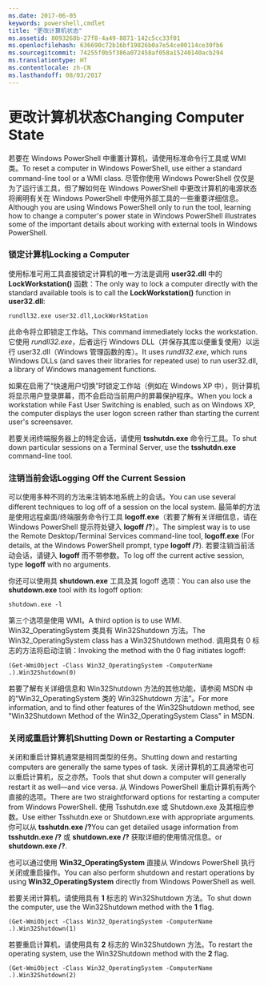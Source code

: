 ```yaml
---
ms.date: 2017-06-05
keywords: powershell,cmdlet
title: "更改计算机状态"
ms.assetid: 8093268b-27f8-4a49-8871-142c5cc33f01
ms.openlocfilehash: 636690c72b16bf19826b0a7e54ce00114ce30fb6
ms.sourcegitcommit: 74255f0b5f386a072458af058a15240140acb294
ms.translationtype: HT
ms.contentlocale: zh-CN
ms.lasthandoff: 08/03/2017
---
```

# <a name="changing-computer-state"></a><span data-ttu-id="81808-103">更改计算机状态</span><span class="sxs-lookup"><span data-stu-id="81808-103">Changing Computer State</span></span>
<span data-ttu-id="81808-104">若要在 Windows PowerShell 中重置计算机，请使用标准命令行工具或 WMI 类。</span><span class="sxs-lookup"><span data-stu-id="81808-104">To reset a computer in Windows PowerShell, use either a standard command-line tool or a WMI class.</span></span> <span data-ttu-id="81808-105">尽管你使用 Windows PowerShell 仅仅是为了运行该工具，但了解如何在 Windows PowerShell 中更改计算机的电源状态将阐明有关在 Windows PowerShell 中使用外部工具的一些重要详细信息。</span><span class="sxs-lookup"><span data-stu-id="81808-105">Although you are using Windows PowerShell only to run the tool, learning how to change a computer's power state in Windows PowerShell illustrates some of the important details about working with external tools in Windows PowerShell.</span></span>

### <a name="locking-a-computer"></a><span data-ttu-id="81808-106">锁定计算机</span><span class="sxs-lookup"><span data-stu-id="81808-106">Locking a Computer</span></span>
<span data-ttu-id="81808-107">使用标准可用工具直接锁定计算机的唯一方法是调用 **user32.dll** 中的 **LockWorkstation()** 函数：</span><span class="sxs-lookup"><span data-stu-id="81808-107">The only way to lock a computer directly with the standard available tools is to call the **LockWorkstation()** function in **user32.dll**:</span></span>

```
rundll32.exe user32.dll,LockWorkStation
```

<span data-ttu-id="81808-108">此命令将立即锁定工作站。</span><span class="sxs-lookup"><span data-stu-id="81808-108">This command immediately locks the workstation.</span></span> <span data-ttu-id="81808-109">它使用 *rundll32.exe*，后者运行 Windows DLL（并保存其库以便重复使用）以运行 user32.dll（Windows 管理函数的库）。</span><span class="sxs-lookup"><span data-stu-id="81808-109">It uses *rundll32.exe*, which runs Windows DLLs (and saves their libraries for repeated use) to run user32.dll, a library of Windows management functions.</span></span>

<span data-ttu-id="81808-110">如果在启用了“快速用户切换”时锁定工作站（例如在 Windows XP 中），则计算机将显示用户登录屏幕，而不会启动当前用户的屏幕保护程序。</span><span class="sxs-lookup"><span data-stu-id="81808-110">When you lock a workstation while Fast User Switching is enabled, such as on Windows XP, the computer displays the user logon screen rather than starting the current user's screensaver.</span></span>

<span data-ttu-id="81808-111">若要关闭终端服务器上的特定会话，请使用 **tsshutdn.exe** 命令行工具。</span><span class="sxs-lookup"><span data-stu-id="81808-111">To shut down particular sessions on a Terminal Server, use the **tsshutdn.exe** command-line tool.</span></span>

### <a name="logging-off-the-current-session"></a><span data-ttu-id="81808-112">注销当前会话</span><span class="sxs-lookup"><span data-stu-id="81808-112">Logging Off the Current Session</span></span>
<span data-ttu-id="81808-113">可以使用多种不同的方法来注销本地系统上的会话。</span><span class="sxs-lookup"><span data-stu-id="81808-113">You can use several different techniques to log off of a session on the local system.</span></span> <span data-ttu-id="81808-114">最简单的方法是使用远程桌面/终端服务命令行工具 **logoff.exe**（若要了解有关详细信息，请在 Windows PowerShell 提示符处键入 **logoff /?**）。</span><span class="sxs-lookup"><span data-stu-id="81808-114">The simplest way is to use the Remote Desktop/Terminal Services command-line tool, **logoff.exe** (For details, at the Windows PowerShell prompt, type **logoff /?**).</span></span> <span data-ttu-id="81808-115">若要注销当前活动会话，请键入 **logoff** 而不带参数。</span><span class="sxs-lookup"><span data-stu-id="81808-115">To log off the current active session, type **logoff** with no arguments.</span></span>

<span data-ttu-id="81808-116">你还可以使用具 **shutdown.exe** 工具及其 logoff 选项：</span><span class="sxs-lookup"><span data-stu-id="81808-116">You can also use the **shutdown.exe** tool with its logoff option:</span></span>

```
shutdown.exe -l
```

<span data-ttu-id="81808-117">第三个选项是使用 WMI。</span><span class="sxs-lookup"><span data-stu-id="81808-117">A third option is to use WMI.</span></span> <span data-ttu-id="81808-118">Win32_OperatingSystem 类具有 Win32Shutdown 方法。</span><span class="sxs-lookup"><span data-stu-id="81808-118">The Win32_OperatingSystem class has a Win32Shutdown method.</span></span> <span data-ttu-id="81808-119">调用具有 0 标志的方法将启动注销：</span><span class="sxs-lookup"><span data-stu-id="81808-119">Invoking the method with the 0 flag initiates logoff:</span></span>

```
(Get-WmiObject -Class Win32_OperatingSystem -ComputerName .).Win32Shutdown(0)
```

<span data-ttu-id="81808-120">若要了解有关详细信息和 Win32Shutdown 方法的其他功能，请参阅 MSDN 中的“Win32_OperatingSystem 类的 Win32Shutdown 方法”。</span><span class="sxs-lookup"><span data-stu-id="81808-120">For more information, and to find other features of the Win32Shutdown method, see "Win32Shutdown Method of the Win32_OperatingSystem Class" in MSDN.</span></span>

### <a name="shutting-down-or-restarting-a-computer"></a><span data-ttu-id="81808-121">关闭或重启计算机</span><span class="sxs-lookup"><span data-stu-id="81808-121">Shutting Down or Restarting a Computer</span></span>
<span data-ttu-id="81808-122">关闭和重启计算机通常是相同类型的任务。</span><span class="sxs-lookup"><span data-stu-id="81808-122">Shutting down and restarting computers are generally the same types of task.</span></span> <span data-ttu-id="81808-123">关闭计算机的工具通常也可以重启计算机，反之亦然。</span><span class="sxs-lookup"><span data-stu-id="81808-123">Tools that shut down a computer will generally restart it as well—and vice versa.</span></span> <span data-ttu-id="81808-124">从 Windows PowerShell 重启计算机有两个直接的选项。</span><span class="sxs-lookup"><span data-stu-id="81808-124">There are two straightforward options for restarting a computer from Windows PowerShell.</span></span> <span data-ttu-id="81808-125">使用 Tsshutdn.exe 或 Shutdown.exe 及其相应参数。</span><span class="sxs-lookup"><span data-stu-id="81808-125">Use either Tsshutdn.exe or Shutdown.exe with appropriate arguments.</span></span> <span data-ttu-id="81808-126">你可以从 **tsshutdn.exe /?**</span><span class="sxs-lookup"><span data-stu-id="81808-126">You can get detailed usage information from **tsshutdn.exe /?**</span></span> <span data-ttu-id="81808-127">或 **shutdown.exe /?** 获取详细的使用情况信息。</span><span class="sxs-lookup"><span data-stu-id="81808-127">or **shutdown.exe /?**.</span></span>

<span data-ttu-id="81808-128">也可以通过使用 **Win32_OperatingSystem** 直接从 Windows PowerShell 执行关闭或重启操作。</span><span class="sxs-lookup"><span data-stu-id="81808-128">You can also perform shutdown and restart operations by using **Win32_OperatingSystem** directly from Windows PowerShell as well.</span></span>

<span data-ttu-id="81808-129">若要关闭计算机，请使用具有 **1** 标志的 Win32Shutdown 方法。</span><span class="sxs-lookup"><span data-stu-id="81808-129">To shut down the computer, use the Win32Shutdown method with the **1** flag.</span></span>

```
(Get-WmiObject -Class Win32_OperatingSystem -ComputerName .).Win32Shutdown(1)
```

<span data-ttu-id="81808-130">若要重启计算机，请使用具有 **2** 标志的 Win32Shutdown 方法。</span><span class="sxs-lookup"><span data-stu-id="81808-130">To restart the operating system, use the Win32Shutdown method with the **2** flag.</span></span>

```
(Get-WmiObject -Class Win32_OperatingSystem -ComputerName .).Win32Shutdown(2)
```

